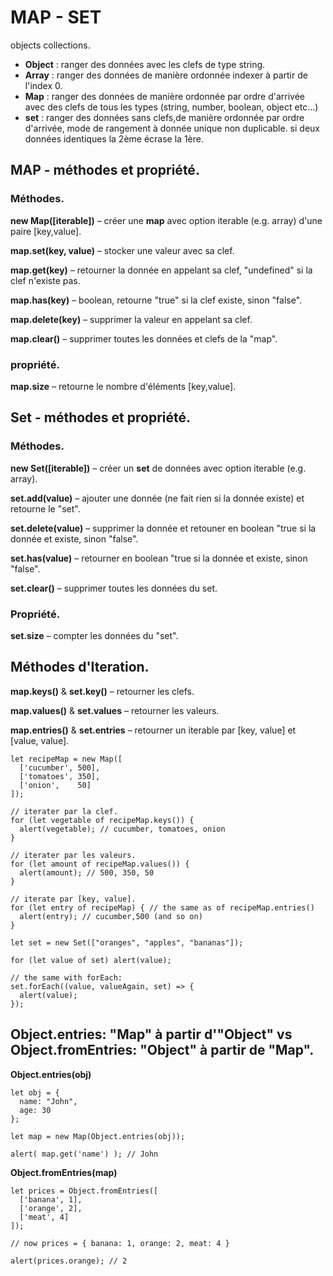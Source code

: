 # MAP - SET

objects collections.

- **Object** : ranger des données avec les clefs de type string.
- **Array** : ranger des données de manière ordonnée indexer à partir de l'index 0.
- **Map** : ranger des données de manière ordonnée par ordre d'arrivée avec des clefs de tous les types (string, number, boolean, object etc...)
- **set** : ranger des données sans clefs,de manière ordonnée par ordre d'arrivée, mode de rangement à donnée unique non duplicable. si deux données identiques la 2ème écrase la 1ère.

## MAP - méthodes et propriété.

### Méthodes.

**new Map([iterable])** – créer une **map** avec option iterable (e.g. array) d'une paire [key,value].

**map.set(key, value)** – stocker une valeur avec sa clef.

**map.get(key)** – retourner la donnée en appelant sa clef, "undefined" si la clef n'existe pas.

**map.has(key)** – boolean, retourne "true" si la clef existe, sinon "false".

**map.delete(key)** – supprimer la valeur en appelant sa clef.

**map.clear()** – supprimer toutes les données et clefs de la "map".


### propriété.

**map.size** – retourne le nombre d'éléments [key,value].


## Set - méthodes et propriété.

### Méthodes.

**new Set([iterable])**  – créer un **set** de données avec option iterable (e.g. array).

**set.add(value)** – ajouter une donnée (ne fait rien si la donnée existe) et retourne le "set".

**set.delete(value)** – supprimer la donnée et  retouner en boolean "true si la donnée et existe, sinon "false".

**set.has(value)** – retourner en boolean "true si la donnée et existe, sinon "false".

**set.clear()** – supprimer toutes les données du set.

### Propriété.

**set.size** – compter les données du "set".


## Méthodes d'Iteration.

**map.keys()** & **set.key()** – retourner les clefs.

**map.values()** & **set.values** – retourner les valeurs.

**map.entries()** & **set.entries** – retourner un iterable par [key, value] et [value, value].

```
let recipeMap = new Map([
  ['cucumber', 500],
  ['tomatoes', 350],
  ['onion',    50]
]);

// iterater par la clef.
for (let vegetable of recipeMap.keys()) {
  alert(vegetable); // cucumber, tomatoes, onion
}

// iterater par les valeurs.
for (let amount of recipeMap.values()) {
  alert(amount); // 500, 350, 50
}

// iterate par [key, value].
for (let entry of recipeMap) { // the same as of recipeMap.entries()
  alert(entry); // cucumber,500 (and so on)
}
```

```
let set = new Set(["oranges", "apples", "bananas"]);

for (let value of set) alert(value);

// the same with forEach:
set.forEach((value, valueAgain, set) => {
  alert(value);
});
```

## **Object.entries: "Map" à partir d'"Object"** vs **Object.fromEntries: "Object" à partir de "Map"**.

**Object.entries(obj)**
```
let obj = {
  name: "John",
  age: 30
};

let map = new Map(Object.entries(obj));

alert( map.get('name') ); // John
```

**Object.fromEntries(map)**
```
let prices = Object.fromEntries([
  ['banana', 1],
  ['orange', 2],
  ['meat', 4]
]);

// now prices = { banana: 1, orange: 2, meat: 4 }

alert(prices.orange); // 2
```
